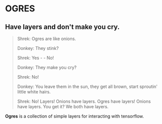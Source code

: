 # OGRES

## Have layers and don't make you cry.

> Shrek: Ogres are like onions.
>
> Donkey: They stink?
>
> Shrek: Yes - - No!
>
> Donkey: They make you cry?
>
> Shrek: No!
>
> Donkey: You leave them in the sun, they get  all brown, start sproutin' little white  hairs.
>
> Shrek: No! Layers! Onions have layers. Ogres have layers!
> Onions have layers. You get it? We both have layers.

**Ogres** is a collection of simple layers for interacting with tensorflow.
